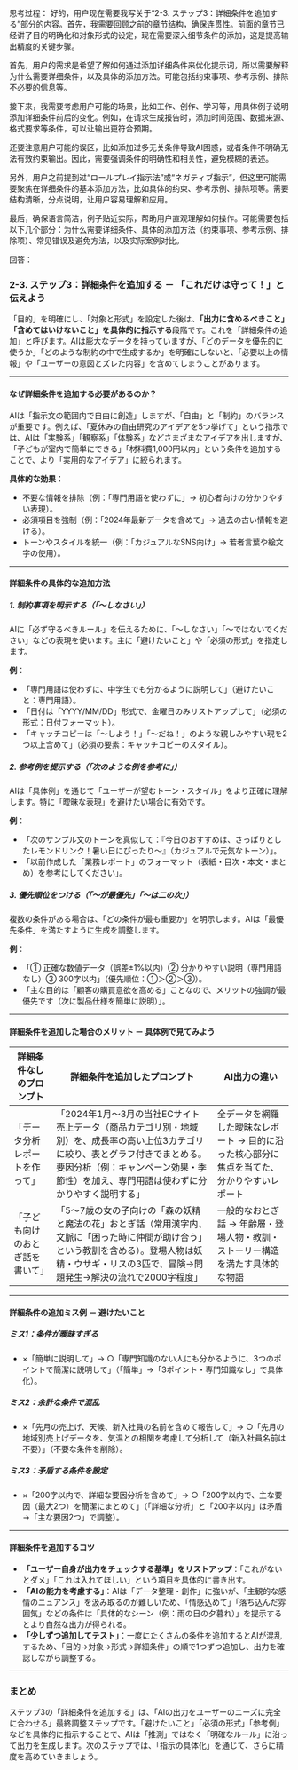 思考过程：
好的，用户现在需要我写关于“2-3. ステップ3：詳細条件を追加する”部分的内容。首先，我需要回顾之前的章节结构，确保连贯性。前面的章节已经讲了目的明确化和对象形式的设定，现在需要深入细节条件的添加，这是提高输出精度的关键步骤。

首先，用户的需求是希望了解如何通过添加详细条件来优化提示词，所以需要解释为什么需要详细条件，以及具体的添加方法。可能包括约束事项、参考示例、排除不必要的信息等。

接下来，我需要考虑用户可能的场景，比如工作、创作、学习等，用具体例子说明添加详细条件前后的变化。例如，在请求生成报告时，添加时间范围、数据来源、格式要求等条件，可以让输出更符合预期。

还要注意用户可能的误区，比如添加过多无关条件导致AI困惑，或者条件不明确无法有效约束输出。因此，需要强调条件的明确性和相关性，避免模糊的表述。

另外，用户之前提到过“ロールプレイ指示法”或“ネガティブ指示”，但这里可能需要聚焦在详细条件的基本添加方法，比如具体的约束、参考示例、排除项等。需要结构清晰，分点说明，让用户容易理解和应用。

最后，确保语言简洁，例子贴近实际，帮助用户直观理解如何操作。可能需要包括以下几个部分：为什么需要详细条件、具体的添加方法（约束事项、参考示例、排除项）、常见错误及避免方法，以及实际案例对比。

回答：
### 2-3. ステップ3：詳細条件を追加する － 「これだけは守って！」と伝えよう  

「目的」を明確にし、「対象と形式」を設定した後は、**「出力に含めるべきこと」「含めてはいけないこと」を具体的に指示する**段階です。これを「詳細条件の追加」と呼びます。AIは膨大なデータを持っていますが、「どのデータを優先的に使うか」「どのような制約の中で生成するか」を明確にしないと、「必要以上の情報」や「ユーザーの意図とズレた内容」を含めてしまうことがあります。  

---

#### **なぜ詳細条件を追加する必要があるのか？**  
AIは「指示文の範囲内で自由に創造」しますが、「自由」と「制約」のバランスが重要です。例えば、「夏休みの自由研究のアイデアを5つ挙げて」という指示では、AIは「実験系」「観察系」「体験系」などさまざまなアイデアを出しますが、「子どもが室内で簡単にできる」「材料費1,000円以内」という条件を追加することで、より「実用的なアイデア」に絞られます。  

**具体的な効果**：  
- 不要な情報を排除（例：「専門用語を使わずに」→ 初心者向けの分かりやすい表現）。  
- 必須項目を強制（例：「2024年最新データを含めて」→ 過去の古い情報を避ける）。  
- トーンやスタイルを統一（例：「カジュアルなSNS向け」→ 若者言葉や絵文字の使用）。  

---

#### **詳細条件の具体的な追加方法**  

##### **1. 制約事項を明示する（「～しなさい」）**  
AIに「必ず守るべきルール」を伝えるために、「～しなさい」「～ではないでください」などの表現を使います。主に「避けたいこと」や「必須の形式」を指定します。  

**例**：  
- 「専門用語は使わずに、中学生でも分かるように説明して」（避けたいこと：専門用語）。  
- 「日付は「YYYY/MM/DD」形式で、金曜日のみリストアップして」（必須の形式：日付フォーマット）。  
- 「キャッチコピーは「～しよう！」「～だね！」のような親しみやすい現を2つ以上含めて」（必須の要素：キャッチコピーのスタイル）。  

##### **2. 参考例を提示する（「次のような例を参考に」）**  
AIは「具体例」を通じて「ユーザーが望むトーン・スタイル」をより正確に理解します。特に「曖昧な表現」を避けたい場合に有効です。  

**例**：  
- 「次のサンプル文のトーンを真似して：『今日のおすすめは、さっぱりとしたレモンドリンク！暑い日にぴったり～』（カジュアルで元気なトーン）」。  
- 「以前作成した「業務レポート」のフォーマット（表紙・目次・本文・まとめ）を参考にしてください」。  

##### **3. 優先順位をつける（「～が最優先」「～は二の次」）**  
複数の条件がある場合は、「どの条件が最も重要か」を明示します。AIは「最優先条件」を満たすように生成を調整します。  

**例**：  
- 「① 正確な数値データ（誤差±1%以内）② 分かりやすい説明（専門用語なし）③ 300字以内」（優先順位：①＞②＞③）。  
- 「主な目的は「顧客の購買意欲を高める」ことなので、メリットの強調が最優先です（次に製品仕様を簡単に説明）」。  

---

#### **詳細条件を追加した場合のメリット － 具体例で見てみよう**  

| **詳細条件なしのプロンプト** | **詳細条件を追加したプロンプト** | **AI出力の違い** |  
|------------------------------|----------------------------------|------------------|  
| 「データ分析レポートを作って」 | 「2024年1月～3月の当社ECサイト売上データ（商品カテゴリ別・地域別）を、成長率の高い上位3カテゴリに絞り、表とグラフ付きでまとめる。要因分析（例：キャンペーン効果・季節性）を加え、専門用語は使わずに分かりやすく説明する」 | 全データを網羅した曖昧なレポート → 目的に沿った核心部分に焦点を当てた、分かりやすいレポート |  
| 「子ども向けのおとぎ話を書いて」 | 「5～7歳の女の子向けの「森の妖精と魔法の花」おとぎ話（常用漢字内、文脈に「困った時に仲間が助け合う」という教訓を含める）。登場人物は妖精・ウサギ・リスの3匹で、冒険→問題発生→解決の流れで2000字程度」 | 一般的なおとぎ話 → 年齢層・登場人物・教訓・ストーリー構造を満たす具体的な物語 |  

---

#### **詳細条件の追加ミス例 － 避けたいこと**  

##### **ミス1：条件が曖昧すぎる**  
- ×「簡単に説明して」→ ○「専門知識のない人にも分かるように、3つのポイントで簡潔に説明して」（「簡単」→「3ポイント・専門知識なし」で具体化）。  

##### **ミス2：余計な条件で混乱**  
- ×「先月の売上げ、天候、新入社員の名前を含めて報告して」→ ○「先月の地域別売上げデータを、気温との相関を考慮して分析して（新入社員名前は不要）」（不要な条件を削除）。  

##### **ミス3：矛盾する条件を設定**  
- ×「200字以内で、詳細な要因分析を含めて」→ ○「200字以内で、主な要因（最大2つ）を簡潔にまとめて」（「詳細な分析」と「200字以内」は矛盾→「主な要因2つ」で調整）。  

---

#### **詳細条件を追加するコツ**  
- **「ユーザー自身が出力をチェックする基準」をリストアップ**：「これがないとダメ」「これは入れてほしい」という項目を具体的に書き出す。  
- **「AIの能力を考慮する」**：AIは「データ整理・創作」に強いが、「主観的な感情のニュアンス」を汲み取るのが難しいため、「情感込めて」「落ち込んだ雰囲気」などの条件は「具体的なシーン（例：雨の日の夕暮れ）」を提示するとより自然な出力が得られる。  
- **「少しずつ追加してテスト」**：一度にたくさんの条件を追加するとAIが混乱するため、「目的→対象→形式→詳細条件」の順で1つずつ追加し、出力を確認しながら調整する。  

---

### まとめ  
ステップ3の「詳細条件を追加する」は、「AIの出力をユーザーのニーズに完全に合わせる」最終調整ステップです。「避けたいこと」「必須の形式」「参考例」などを具体的に指示することで、AIは「推測」ではなく「明確なルール」に沿って出力を生成します。次のステップでは、「指示の具体化」を通じて、さらに精度を高めていきましょう。
